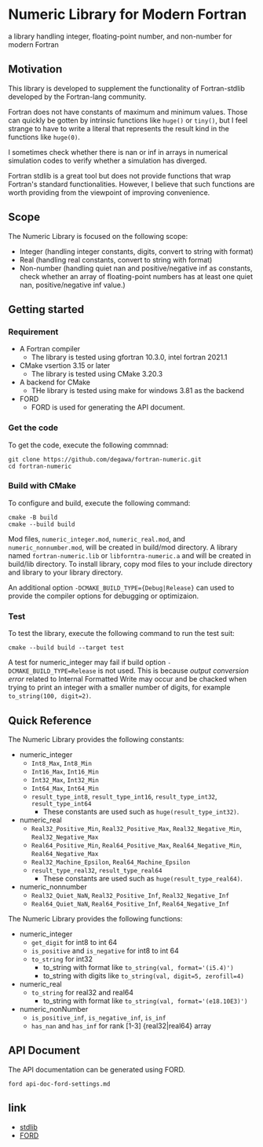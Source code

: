 # Numeric Library for Modern Fortran

a library handling integer, floating-point number, and non-number for modern Fortran

## Motivation
This library is developed to supplement the functionality of Fortran-stdlib developed by the Fortran-lang community.

Fortran does not have constants of maximum and minimum values. Those can quickly be gotten by intrinsic functions like `huge()` or `tiny()`, but I feel strange to have to write a literal that represents the result kind in the functions like `huge(0)`.

I sometimes check whether there is nan or inf in arrays in numerical simulation codes to verify whether a simulation has diverged.

Fortran stdlib is a great tool but does not provide functions that wrap Fortran's standard functionalities. However, I believe that such functions are worth providing from the viewpoint of improving convenience.

## Scope
The Numeric Library is focused on the following scope:

- Integer (handling integer constants, digits, convert to string with format)
- Real (handling real constants, convert to string with format)
- Non-number (handling quiet nan and positive/negative inf as constants, check whether an array of floating-point numbers has at least one quiet nan, positive/negative inf value.)

## Getting started
### Requirement
- A Fortran compiler
    - The library is tested using gfortran 10.3.0, intel fortran 2021.1
- CMake vsertion 3.15 or later
    - The library is tested using CMake 3.20.3
- A backend for CMake
    - THe library is tested using make for windows 3.81 as the backend
- FORD
    - FORD is used for generating the API document.

### Get the code
To get the code, execute the following commnad:

```console
git clone https://github.com/degawa/fortran-numeric.git
cd fortran-numeric
```

### Build with CMake
To configure and build, execute the following command:

```console
cmake -B build
cmake --build build
```

Mod files, `numeric_integer.mod`, `numeric_real.mod`, and `numeric_nonnumber.mod`, will be created in build/mod directory.
A library named `fortran-numeric.lib` or `libforntra-numeric.a` and will be created in build/lib directory.
To install library, copy mod files to your include directory and library to your library directory.

An additional option `-DCMAKE_BUILD_TYPE={Debug|Release}` can used to provide the compiler options for debugging or optimizaion.

### Test
To test the library, execute the following command to run the test suit:

```console
cmake --build build --target test
```

A test for numeric_integer may fail if build option `-DCMAKE_BUILD_TYPE=Release` is not used.
This is because *output conversion error* related to Internal Formatted Write may occur and be chacked when trying to print an integer with a smaller number of digits, for example `to_string(100, digit=2)`.

## Quick Reference
The Numeric Library provides the following constants:

- numeric_integer
    - `Int8_Max`, `Int8_Min`
    - `Int16_Max`, `Int16_Min`
    - `Int32_Max`, `Int32_Min`
    - `Int64_Max`, `Int64_Min`
    - `result_type_int8`, `result_type_int16`, `result_type_int32`, `result_type_int64`
        - These constants are used such as `huge(result_type_int32)`.
- numeric_real
    - `Real32_Positive_Min`, `Real32_Positive_Max`, `Real32_Negative_Min`, `Real32_Negative_Max`
    - `Real64_Positive_Min`, `Real64_Positive_Max`, `Real64_Negative_Min`, `Real64_Negative_Max`
    - `Real32_Machine_Epsilon`, `Real64_Machine_Epsilon`
    - `result_type_real32`, `result_type_real64`
        - These constants are used such as `huge(result_type_real64)`.
- numeric_nonnumber
    - `Real32_Quiet_NaN`, `Real32_Positive_Inf`, `Real32_Negative_Inf`
    - `Real64_Quiet_NaN`, `Real64_Positive_Inf`, `Real64_Negative_Inf`

The Numeric Library provides the following functions:
- numeric_integer
    - `get_digit` for int8 to int 64
    - `is_positive` and `is_negative` for int8 to int 64
    - `to_string` for int32
        - to_string with format like `to_string(val, format='(i5.4)')`
        - to_string with digits like `to_string(val, digit=5, zerofill=4)`
- numeric_real
    - `to_string` for real32 and real64
        - to_string with format like `to_string(val, format='(e18.10E3)')`
- numeric_nonNumber
    - `is_positive_inf`, `is_negative_inf`, `is_inf`
    - `has_nan` and `has_inf` for rank [1-3] {real32|real64} array

## API Document
The API documentation can be generated using FORD.

```console
ford api-doc-ford-settings.md
```

## link
- [stdlib](https://github.com/fortran-lang/stdlib)
- [FORD](https://github.com/Fortran-FOSS-Programmers/ford)
